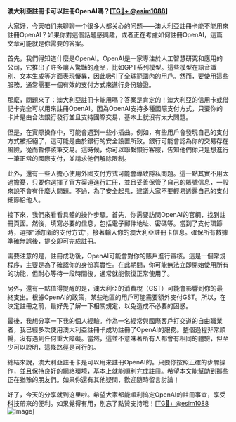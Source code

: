 **澳大利亞註冊卡可以註冊OpenAI嗎？[[TG💪+ @esim1088](https://t.me/s/esim1088)]**

大家好，今天咱们来聊聊一个很多人都关心的问题——澳大利亞註冊卡能不能用來註冊OpenAI？如果你對這個話題感興趣，或者正在考慮如何註冊OpenAI，這篇文章可能就是你需要的答案。

首先，我們得知道什麼是OpenAI。OpenAI是一家專注於人工智慧研究和應用的公司，它推出了許多讓人驚豔的產品，比如GPT系列模型。這些模型在語音識別、文本生成等方面表現優異，因此吸引了全球範圍內的用戶。然而，要使用這些服務，通常需要一個有效的支付方式來進行身份驗證。

那麼，問題來了：澳大利亞註冊卡能用嗎？答案是肯定的！澳大利亞的信用卡或借記卡完全可以用來註冊OpenAI。因為OpenAI支持多種國際支付方式，只要你的卡片是由合法銀行發行並且支持國際交易，基本上就沒有太大問題。

但是，在實際操作中，可能會遇到一些小插曲。例如，有些用戶會發現自己的支付方式被拒絕了，這可能是由於銀行的安全設置所致。銀行可能會認為你的交易存在風險，從而暫停該筆交易。這時候，你可以聯繫銀行客服，告知他們你只是想進行一筆正常的國際支付，並請求他們解除限制。

此外，還有一些人擔心使用外國支付方式可能會導致隱私問題。這一點其實不用太過擔憂，只要你選擇了官方渠道進行註冊，並且妥善保管了自己的賬號信息，一般來說不會有什麼大問題。不過，為了安全起見，建議大家不要輕易透露自己的支付細節給他人。

接下來，我們來看看具體的操作步驟。首先，你需要訪問OpenAI的官網，找到註冊頁面。然後，填寫必要的信息，包括電子郵件地址、密碼等。當到了支付環節時，選擇“添加新的支付方式”，接著輸入你的澳大利亞註冊卡信息。確保所有數據準確無誤後，提交即可完成註冊。

需要注意的是，註冊成功後，OpenAI可能會對你的賬戶進行審核。這是一個常規程序，主要是為了確認你的身份真實性。在此期間，你可能無法立即開始使用所有的功能，但耐心等待一段時間後，通常就能恢復正常使用了。

另外，還有一點值得提醒的是，澳大利亞的消費稅（GST）可能會影響到你的最終支出。根據OpenAI的政策，某些地區的用戶可能需要額外支付GST。所以，在決定註冊之前，最好先了解一下相關規定，以免造成不必要的困惑。

最後，我想分享一下我的個人經驗。作為一名經常與國際客戶打交道的自由職業者，我已經多次使用澳大利亞註冊卡成功註冊了OpenAI的服務。整個過程非常順暢，沒有遇到任何重大障礙。當然，這並不意味著所有人都會有相同的體驗，但至少可以說明，這條路徑是可行的。

總結來說，澳大利亞註冊卡是可以用來註冊OpenAI的。只要你按照正確的步驟操作，並且保持良好的網絡環境，基本上就能順利完成註冊。希望本文能幫助到那些正在猶豫的朋友們。如果你還有其他疑問，歡迎隨時留言討論！

好了，今天的分享就到这里啦。希望大家都能順利搞定OpenAI的註冊事宜，享受科技帶來的便利。如果覺得有用，別忘了點贊支持哦！[[TG💪+ @esim1088](https://t.me/s/esim1088) ![Image](https://i.postimg.cc/4NQfJmqS/Snipaste-2025-05-13-00-14-12.png)]